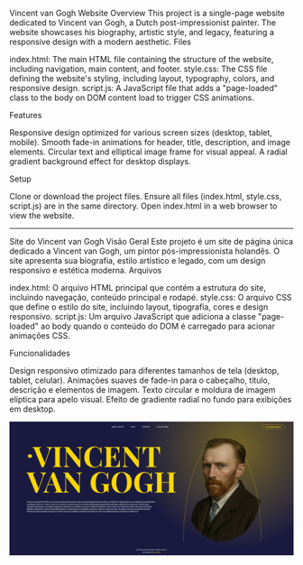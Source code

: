 Vincent van Gogh Website
Overview
This project is a single-page website dedicated to Vincent van Gogh, a Dutch post-impressionist painter. The website showcases his biography, artistic style, and legacy, featuring a responsive design with a modern aesthetic.
Files

index.html: The main HTML file containing the structure of the website, including navigation, main content, and footer.
style.css: The CSS file defining the website's styling, including layout, typography, colors, and responsive design.
script.js: A JavaScript file that adds a "page-loaded" class to the body on DOM content load to trigger CSS animations.

Features

Responsive design optimized for various screen sizes (desktop, tablet, mobile).
Smooth fade-in animations for header, title, description, and image elements.
Circular text and elliptical image frame for visual appeal.
A radial gradient background effect for desktop displays.

Setup

Clone or download the project files.
Ensure all files (index.html, style.css, script.js) are in the same directory.
Open index.html in a web browser to view the website.



---------------------------------------------------------------------


Site do Vincent van Gogh
Visão Geral
Este projeto é um site de página única dedicado a Vincent van Gogh, um pintor pós-impressionista holandês. O site apresenta sua biografia, estilo artístico e legado, com um design responsivo e estética moderna.
Arquivos

index.html: O arquivo HTML principal que contém a estrutura do site, incluindo navegação, conteúdo principal e rodapé.
style.css: O arquivo CSS que define o estilo do site, incluindo layout, tipografia, cores e design responsivo.
script.js: Um arquivo JavaScript que adiciona a classe "page-loaded" ao body quando o conteúdo do DOM é carregado para acionar animações CSS.

Funcionalidades

Design responsivo otimizado para diferentes tamanhos de tela (desktop, tablet, celular).
Animações suaves de fade-in para o cabeçalho, título, descrição e elementos de imagem.
Texto circular e moldura de imagem elíptica para apelo visual.
Efeito de gradiente radial no fundo para exibições em desktop.

![Captura de Tela do Site do Vincent van Gogh](/img/page.png)


